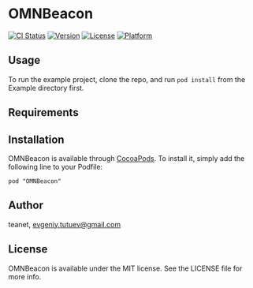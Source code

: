 # OMNBeacon

[![CI Status](http://img.shields.io/travis/teanet/OMNBeacon.svg?style=flat)](https://travis-ci.org/teanet/OMNBeacon)
[![Version](https://img.shields.io/cocoapods/v/OMNBeacon.svg?style=flat)](http://cocoadocs.org/docsets/OMNBeacon)
[![License](https://img.shields.io/cocoapods/l/OMNBeacon.svg?style=flat)](http://cocoadocs.org/docsets/OMNBeacon)
[![Platform](https://img.shields.io/cocoapods/p/OMNBeacon.svg?style=flat)](http://cocoadocs.org/docsets/OMNBeacon)

## Usage

To run the example project, clone the repo, and run `pod install` from the Example directory first.

## Requirements

## Installation

OMNBeacon is available through [CocoaPods](http://cocoapods.org). To install
it, simply add the following line to your Podfile:

    pod "OMNBeacon"

## Author

teanet, evgeniy.tutuev@gmail.com

## License

OMNBeacon is available under the MIT license. See the LICENSE file for more info.

